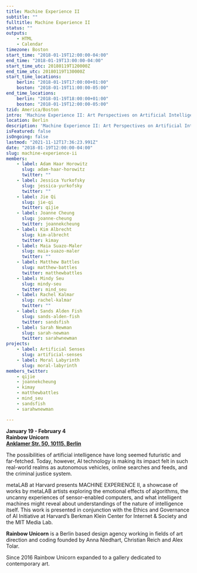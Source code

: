```yaml
---
title: Machine Experience II
subtitle: ""
fulltitle: Machine Experience II
status: ""
outputs:
    - HTML
    - Calendar
timezone: Boston
start_time: "2018-01-19T12:00:00-04:00"
end_time: "2018-01-19T13:00:00-04:00"
start_time_utc: 20180119T120000Z
end_time_utc: 20180119T130000Z
start_time_locations:
    berlin: "2018-01-19T17:00:00+01:00"
    boston: "2018-01-19T11:00:00-05:00"
end_time_locations:
    berlin: "2018-01-19T18:00:00+01:00"
    boston: "2018-01-19T12:00:00-05:00"
tzid: America/Boston
intro: 'Machine Experience II: Art Perspectives on Artificial Intelligence'
location: Berlin
description: 'Machine Experience II: Art Perspectives on Artificial Intelligence'
isFeatured: false
isOngoing: false
lastmod: "2021-11-12T17:36:23.991Z"
date: "2018-01-19T12:00:00-04:00"
slug: machine-experience-ii
members:
    - label: Adam Haar Horowitz
      slug: adam-haar-horowitz
      twitter: ""
    - label: Jessica Yurkofsky
      slug: jessica-yurkofsky
      twitter: ""
    - label: Jie Qi
      slug: jie-qi
      twitter: qijie
    - label: Joanne Cheung
      slug: joanne-cheung
      twitter: joannekcheung
    - label: Kim Albrecht
      slug: kim-albrecht
      twitter: kimay
    - label: Maia Suazo-Maler
      slug: maia-suazo-maler
      twitter: ""
    - label: Matthew Battles
      slug: matthew-battles
      twitter: matthewbattles
    - label: Mindy Seu
      slug: mindy-seu
      twitter: mind_seu
    - label: Rachel Kalmar
      slug: rachel-kalmar
      twitter: ""
    - label: Sands Alden Fish
      slug: sands-alden-fish
      twitter: sandsfish
    - label: Sarah Newman
      slug: sarah-newman
      twitter: sarahwnewman
projects:
    - label: Artificial Senses
      slug: artificial-senses
    - label: Moral Labyrinth
      slug: moral-labyrinth
members_twitter:
    - qijie
    - joannekcheung
    - kimay
    - matthewbattles
    - mind_seu
    - sandsfish
    - sarahwnewman

---
```

**January 19 - February 4**<br />
**Rainbow Unicorn**<br />
**[Anklamer Str. 50, 10115. Berlin](https://maps.google.com/?q=Anklamer+Str.+5010115+Berlin&entry=gmail&source=g)**



The possibilities of artificial intelligence have long seemed futuristic and far-fetched. Today, however, AI technology is making its impact felt in such real-world realms as autonomous vehicles, online searches and feeds, and the criminal justice system.

metaLAB at Harvard presents MACHINE EXPERIENCE II, a showcase of works by metaLAB artists exploring the emotional effects of algorithms, the uncanny experiences of sensor-enabled computers, and what intelligent machines might reveal about understandings of the nature of intelligence itself. This work is presented in conjunction with the Ethics and Governance of AI Initiative at Harvard’s Berkman Klein Center for Internet & Society and the MIT Media Lab.



**Rainbow Unicorn** is a Berlin based design agency working in fields of art direction and coding founded by Anna Niedhart, Christian Reich and Alex Tolar.

Since 2016 Rainbow Unicorn expanded to a gallery dedicated to contemporary art.